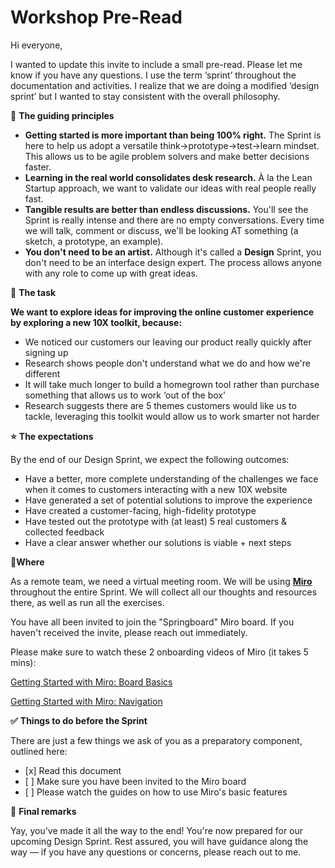 # Workshop Pre-Read

Hi everyone,

I wanted to update this invite to include a small pre-read. Please let me know if you have any questions. I use the term ‘sprint’ throughout the documentation and activities. I realize that we are doing a modified ‘design sprint’ but I wanted to stay consistent with the overall philosophy.

**📜** **The guiding principles**

* **Getting started is more important than being 100% right.** The Sprint is here to help us adopt a versatile think→prototype→test→learn mindset. This allows us to be agile problem solvers and make better decisions faster.
* **Learning in the real world consolidates desk research.** À la the Lean Startup approach, we want to validate our ideas with real people really fast.
* **Tangible results are better than endless discussions.** You'll see the Sprint is really intense and there are no empty conversations. Every time we will talk, comment or discuss, we'll be looking AT something \(a sketch, a prototype, an example\).
* **You don't need to be an artist.** Although it's called a **Design** Sprint, you don't need to be an interface design expert. The process allows anyone with any role to come up with great ideas.

**🎯** **The task**

**We want to explore ideas for improving the online customer experience by exploring a new 10X toolkit, because:**

* We noticed our customers our leaving our product really quickly after signing up
* Research shows people don't understand what we do and how we're different
* It will take much longer to build a homegrown tool rather than purchase something that allows us to work ‘out of the box’
* Research suggests there are 5 themes customers would like us to tackle, leveraging this toolkit would allow us to work smarter not harder

**⭐️** **The expectations**

By the end of our Design Sprint, we expect the following outcomes:

* Have a better, more complete understanding of the challenges we face when it comes to customers interacting with a new 10X website
* Have generated a set of potential solutions to improve the experience
* Have created a customer-facing, high-fidelity prototype
* Have tested out the prototype with \(at least\) 5 real customers & collected feedback
* Have a clear answer whether our solutions is viable + next steps

**📍Where**

As a remote team, we need a virtual meeting room. We will be using [**Miro**](https://miro.com/) throughout the entire Sprint. We will collect all our thoughts and resources there, as well as run all the exercises.

You have all been invited to join the "Springboard" Miro board. If you haven't received the invite, please reach out immediately.

Please make sure to watch these 2 onboarding videos of Miro \(it takes 5 mins\):

[Getting Started with Miro: Board Basics](https://vimeo.com/330084954)

[Getting Started with Miro: Navigation](https://vimeo.com/318988801)

**✅** **Things to do before the Sprint**

There are just a few things we ask of you as a preparatory component, outlined here:

* \[x\] Read this document
* \[ \] Make sure you have been invited to the Miro board
* \[ \] Please watch the guides on how to use Miro's basic features

**🏁** **Final remarks**

Yay, you've made it all the way to the end! You're now prepared for our upcoming Design Sprint. Rest assured, you will have guidance along the way — if you have any questions or concerns, please reach out to me.

